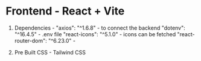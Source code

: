 # Frontend - React + Vite

1. Dependencies -
    "axios": "^1.6.8" - to connect the backend
    "dotenv": "^16.4.5" - .env file
    "react-icons": "^5.1.0" - icons can be fetched
    "react-router-dom": "^6.23.0" - 

2. Pre Built CSS -
    Tailwind CSS

